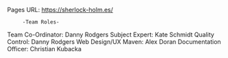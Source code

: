 Pages URL: https://sherlock-holm.es/

         -Team Roles-
Team Co-Ordinator: Danny Rodgers
Subject Expert: Kate Schmidt
Quality Control: Danny Rodgers
Web Design/UX Maven: Alex Doran
Documentation Officer: Christian Kubacka